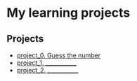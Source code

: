 # My learning projects


## Projects

* [project_0. Guess the number](https://github.com/lukashinin/learning_projects/tree/main/project_0)
* [project_1. ___________](______)
* [project_2. ___________](______)